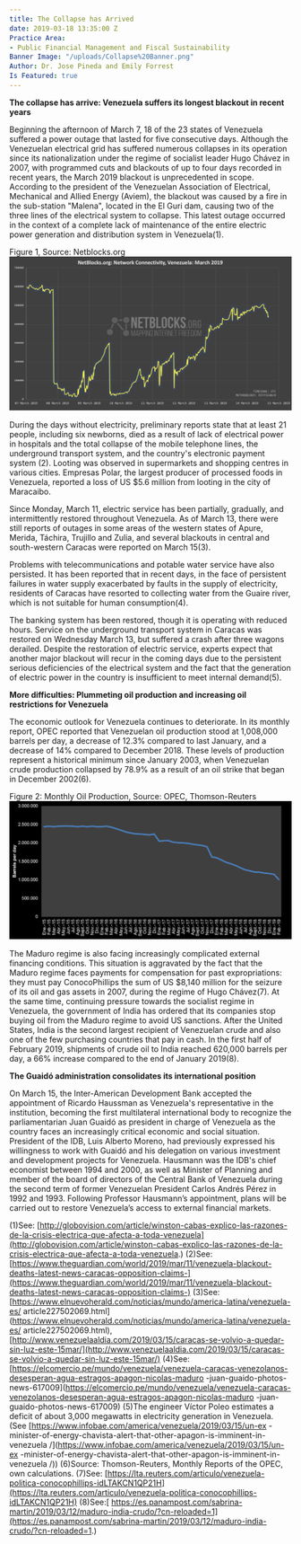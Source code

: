 ```yaml
---
title: The Collapse has Arrived
date: 2019-03-18 13:35:00 Z
Practice Area:
- Public Financial Management and Fiscal Sustainability
Banner Image: "/uploads/Collapse%20Banner.png"
Author: Dr. Jose Pineda and Emily Forrest
Is Featured: true
---
```


**The collapse has arrive: Venezuela suffers its longest blackout in recent years**

Beginning the afternoon of March 7, 18 of the 23 states of Venezuela suffered a power outage that lasted for five consecutive days. Although the Venezuelan electrical grid has suffered numerous collapses in its operation since its nationalization under the regime of socialist leader Hugo Chávez in 2007, with programmed cuts and blackouts of up to four days recorded in recent years, the March 2019 blackout is unprecedented in scope. According to the president of the Venezuelan Association of Electrical, Mechanical and Allied Energy (Aviem), the blackout was caused by a fire in the sub-station "Malena", located in the El Guri dam, causing two of the three lines of the electrical system to collapse. This latest outage occurred in the context of a complete lack of maintenance of the entire electric power generation and distribution system in Venezuela(1). 

Figure 1, Source: Netblocks.org
![Collapse Figure 1.jpg](/uploads/Collapse%20Figure%201.jpg)

During the days without electricity, preliminary reports state that at least 21 people, including six newborns, died as a result of lack of electrical power in hospitals and the total collapse of the mobile telephone lines, the underground transport system, and the country's electronic payment system (2).    Looting was observed in supermarkets and shopping centres in various cities. Empresas Polar, the largest producer of processed foods in Venezuela, reported a loss of US $5.6 million from looting in the city of Maracaibo.

Since Monday, March 11, electric service has been partially, gradually, and intermittently restored throughout Venezuela. As of March 13, there were still reports of outages in some areas of the western states of Apure, Merida, Táchira, Trujillo and Zulia, and several blackouts in central and south-western Caracas were reported on March 15(3).  

Problems with telecommunications and potable water service have also persisted. It has been reported that in recent days, in the face of persistent failures in water supply exacerbated by faults in the supply of electricity, residents of Caracas have resorted to collecting water from the Guaire river, which is not suitable for human consumption(4).  

The banking system has been restored, though it is operating with reduced hours. Service on the underground transport system in Caracas was restored on Wednesday March 13, but suffered a crash after three wagons derailed. Despite the restoration of electric service, experts expect that another major blackout will recur in the coming days due to the persistent serious deficiencies of the electrical system and the fact that the generation of electric power in the country is insufficient to meet internal demand(5). 

**More difficulties: Plummeting oil production and increasing oil restrictions for Venezuela**

The economic outlook for Venezuela continues to deteriorate. In its monthly report, OPEC reported that Venezuelan oil production stood at 1,008,000 barrels per day, a decrease of 12.3% compared to last January, and a decrease of 14% compared to December 2018. These levels of production represent a historical minimum since January 2003, when Venezuelan crude production collapsed by 78.9% as a result of an oil strike that began in December 2002(6).

Figure 2: Monthly Oil Production, Source: OPEC, Thomson-Reuters
![Collapse Figure 2.png](/uploads/Collapse%20Figure%202.png)


The Maduro regime is also facing increasingly complicated external financing conditions. This situation is aggravated by the fact that the Maduro regime faces payments for compensation for past expropriations: they must pay ConocoPhillips the sum of US $8,140 million for the seizure of its oil and gas assets in 2007, during the regime of Hugo Chávez(7).  At the same time, continuing pressure towards the socialist regime in Venezuela, the government of India has ordered that its companies stop buying oil from the Maduro regime to avoid US sanctions. After the United States, India is the second largest recipient of Venezuelan crude and also one of the few purchasing countries that pay in cash. In the first half of February 2019, shipments of crude oil to India reached 620,000 barrels per day, a 66% increase compared to the end of January 2019(8). 

**The Guaidó administration consolidates its international position**

On March 15, the Inter-American Development Bank accepted the appointment of Ricardo Haussman as Venezuela's representative in the institution, becoming the first multilateral international body to recognize the parliamentarian Juan Guaidó as president in charge of Venezuela as the country faces an increasingly critical economic and social situation. President of the IDB, Luis Alberto Moreno, had previously expressed his willingness to work with Guaidó and his delegation on various investment and development projects for Venezuela. Hausmann was the IDB's chief economist between 1994 and 2000, as well as Minister of Planning and member of the board of directors of the Central Bank of Venezuela during the second term of former Venezuelan President Carlos Andrés Pérez in 1992 and 1993. Following Professor Hausmann’s appointment, plans will be carried out to restore Venezuela’s access to external financial markets.

(1)See: [http://globovision.com/article/winston-cabas-explico-las-razones-de-la-crisis-electrica-que-afecta-a-toda-venezuela](http://globovision.com/article/winston-cabas-explico-las-razones-de-la-crisis-electrica-que-afecta-a-toda-venezuela.)
(2)See: [https://www.theguardian.com/world/2019/mar/11/venezuela-blackout-deaths-latest-news-caracas-opposition-claims-](https://www.theguardian.com/world/2019/mar/11/venezuela-blackout-deaths-latest-news-caracas-opposition-claims-)
(3)See: [https://www.elnuevoherald.com/noticias/mundo/america-latina/venezuela-es/ article227502069.html](https://www.elnuevoherald.com/noticias/mundo/america-latina/venezuela-es/ article227502069.html),[http://www.venezuelaaldia.com/2019/03/15/caracas-se-volvio-a-quedar-sin-luz-este-15mar/](http://www.venezuelaaldia.com/2019/03/15/caracas-se-volvio-a-quedar-sin-luz-este-15mar/)
(4)See: [https://elcomercio.pe/mundo/venezuela/venezuela-caracas-venezolanos-desesperan-agua-estragos-apagon-nicolas-maduro -juan-guaido-photos-news-617009](https://elcomercio.pe/mundo/venezuela/venezuela-caracas-venezolanos-desesperan-agua-estragos-apagon-nicolas-maduro -juan-guaido-photos-news-617009)
(5)The engineer Víctor Poleo estimates a deficit of about 3,000 megawatts in electricity generation in Venezuela. (See [https://www.infobae.com/america/venezuela/2019/03/15/un-ex -minister-of-energy-chavista-alert-that-other-apagon-is-imminent-in-venezuela /](https://www.infobae.com/america/venezuela/2019/03/15/un-ex -minister-of-energy-chavista-alert-that-other-apagon-is-imminent-in-venezuela /))
(6)Source: Thomson-Reuters, Monthly Reports of the OPEC, own calculations.
(7)See: [https://lta.reuters.com/articulo/venezuela-politica-conocophillips-idLTAKCN1QP21H](https://lta.reuters.com/articulo/venezuela-politica-conocophillips-idLTAKCN1QP21H)
(8)See:[ https://es.panampost.com/sabrina-martin/2019/03/12/maduro-india-crudo/?cn-reloaded=1](https://es.panampost.com/sabrina-martin/2019/03/12/maduro-india-crudo/?cn-reloaded=1.)